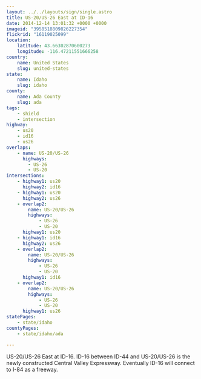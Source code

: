 ```yaml
---
layout: ../../layouts/sign/single.astro
title: US-20/US-26 East at ID-16
date: 2014-12-14 13:01:32 +0000 +0000
imageid: "3958518809826227354"
flickrid: "16119025099"
location:
    latitude: 43.66302870600273
    longitude: -116.47211551666258
country:
    name: United States
    slug: united-states
state:
    name: Idaho
    slug: idaho
county:
    name: Ada County
    slug: ada
tags:
    - shield
    - intersection
highway:
    - us20
    - id16
    - us26
overlaps:
    - name: US-20/US-26
      highways:
        - US-26
        - US-20
intersections:
    - highway1: us20
      highway2: id16
    - highway1: us20
      highway2: us26
    - overlap2:
        name: US-20/US-26
        highways:
            - US-26
            - US-20
      highway1: us20
    - highway1: id16
      highway2: us26
    - overlap2:
        name: US-20/US-26
        highways:
            - US-26
            - US-20
      highway1: id16
    - overlap2:
        name: US-20/US-26
        highways:
            - US-26
            - US-20
      highway1: us26
statePages:
    - state/idaho
countyPages:
    - state/idaho/ada

---
```

US-20/US-26 East at ID-16.  ID-16 between ID-44 and US-20/US-26 is the newly constructed Central Valley Expressway.  Eventually ID-16 will connect to I-84 as a freeway.